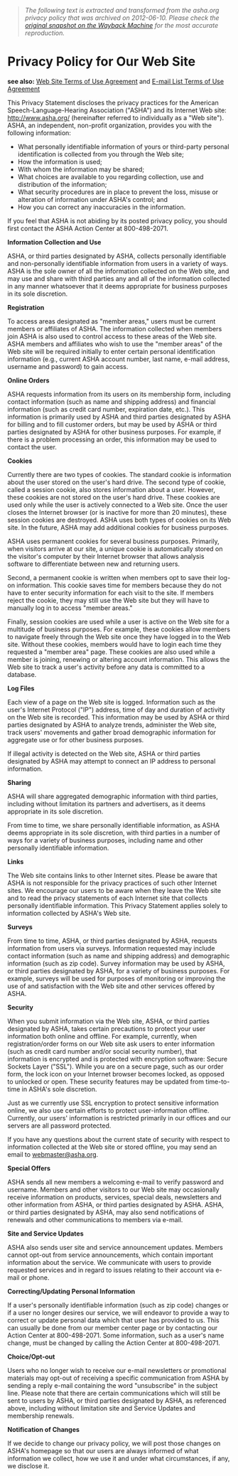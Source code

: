 > *The following text is extracted and transformed from the asha.org privacy policy that was archived on 2012-06-10. Please check the [original snapshot on the Wayback Machine](https://web.archive.org/web/20120610073325id_/http%3A//www.asha.org/sitehelp/privacy_policy) for the most accurate reproduction.*

# Privacy Policy for Our Web Site

**see also:** [Web Site Terms of Use Agreement](https://web.archive.org/sitehelp/terms_of_use.htm) and [E-mail List Terms of Use Agreement](https://web.archive.org/sitehelp/emailterms.htm)

This Privacy Statement discloses the privacy practices for the American Speech-Language-Hearing Association ("ASHA") and its Internet Web site: <http://www.asha.org/> (hereinafter referred to individually as a "Web site"). ASHA, an independent, non-profit organization, provides you with the following information:

  * What personally identifiable information of yours or third-party personal identification is collected from you through the Web site;
  * How the information is used;
  * With whom the information may be shared;
  * What choices are available to you regarding collection, use and distribution of the information;
  * What security procedures are in place to prevent the loss, misuse or alteration of information under ASHA's control; and
  * How you can correct any inaccuracies in the information.



If you feel that ASHA is not abiding by its posted privacy policy, you should first contact the ASHA Action Center at 800-498-2071. 

**Information Collection and Use**

ASHA, or third parties designated by ASHA, collects personally identifiable and non-personally identifiable information from users in a variety of ways. ASHA is the sole owner of all the information collected on the Web site, and may use and share with third parties any and all of the information collected in any manner whatsoever that it deems appropriate for business purposes in its sole discretion. 

**Registration**

To access areas designated as "member areas," users must be current members or affiliates of ASHA. The information collected when members join ASHA is also used to control access to these areas of the Web site. ASHA members and affiliates who wish to use the "member areas" of the Web site will be required initially to enter certain personal identification information (e.g., current ASHA account number, last name, e-mail address, username and password) to gain access.

**Online Orders**

ASHA requests information from its users on its membership form, including contact information (such as name and shipping address) and financial information (such as credit card number, expiration date, etc.). This information is primarily used by ASHA and third parties designated by ASHA for billing and to fill customer orders, but may be used by ASHA or third parties designated by ASHA for other business purposes. For example, if there is a problem processing an order, this information may be used to contact the user.

**Cookies**

Currently there are two types of cookies. The standard cookie is information about the user stored on the user's hard drive. The second type of cookie, called a session cookie, also stores information about a user. However, these cookies are not stored on the user's hard drive. These cookies are used only while the user is actively connected to a Web site. Once the user closes the Internet browser (or is inactive for more than 20 minutes), these session cookies are destroyed. ASHA uses both types of cookies on its Web site. In the future, ASHA may add additional cookies for business purposes. 

ASHA uses permanent cookies for several business purposes. Primarily, when visitors arrive at our site, a unique cookie is automatically stored on the visitor's computer by their Internet browser that allows analysis software to differentiate between new and returning users.

Second, a permanent cookie is written when members opt to save their log-on information. This cookie saves time for members because they do not have to enter security information for each visit to the site. If members reject the cookie, they may still use the Web site but they will have to manually log in to access "member areas." 

Finally, session cookies are used while a user is active on the Web site for a multitude of business purposes. For example, these cookies allow members to navigate freely through the Web site once they have logged in to the Web site. Without these cookies, members would have to login each time they requested a "member area" page. These cookies are also used while a member is joining, renewing or altering account information. This allows the Web site to track a user's activity before any data is committed to a database.

**Log Files**

Each view of a page on the Web site is logged. Information such as the user's Internet Protocol ("IP") address, time of day and duration of activity on the Web site is recorded. This information may be used by ASHA or third parties designated by ASHA to analyze trends, administer the Web site, track users' movements and gather broad demographic information for aggregate use or for other business purposes. 

If illegal activity is detected on the Web site, ASHA or third parties designated by ASHA may attempt to connect an IP address to personal information.

**Sharing**

ASHA will share aggregated demographic information with third parties, including without limitation its partners and advertisers, as it deems appropriate in its sole discretion. 

From time to time, we share personally identifiable information, as ASHA deems appropriate in its sole discretion, with third parties in a number of ways for a variety of business purposes, including name and other personally identifiable information.

**Links**

The Web site contains links to other Internet sites. Please be aware that ASHA is not responsible for the privacy practices of such other Internet sites. We encourage our users to be aware when they leave the Web site and to read the privacy statements of each Internet site that collects personally identifiable information. This Privacy Statement applies solely to information collected by ASHA's Web site.

**Surveys**

From time to time, ASHA, or third parties designated by ASHA, requests information from users via surveys. Information requested may include contact information (such as name and shipping address) and demographic information (such as zip code). Survey information may be used by ASHA, or third parties designated by ASHA, for a variety of business purposes. For example, surveys will be used for purposes of monitoring or improving the use of and satisfaction with the Web site and other services offered by ASHA.

**Security**

When you submit information via the Web site, ASHA, or third parties designated by ASHA, takes certain precautions to protect your user information both online and offline. For example, currently, when registration/order forms on our Web site ask users to enter information (such as credit card number and/or social security number), that information is encrypted and is protected with encryption software: Secure Sockets Layer ("SSL"). While you are on a secure page, such as our order form, the lock icon on your Internet browser becomes locked, as opposed to unlocked or open. These security features may be updated from time-to-time in ASHA's sole discretion. 

Just as we currently use SSL encryption to protect sensitive information online, we also use certain efforts to protect user-information offline. Currently, our users' information is restricted primarily in our offices and our servers are all password protected. 

If you have any questions about the current state of security with respect to information collected at the Web site or stored offline, you may send an email to [webmaster@asha.org](mailto:webmaster@asha.org).

**Special Offers**

ASHA sends all new members a welcoming e-mail to verify password and username. Members and other visitors to our Web site may occasionally receive information on products, services, special deals, newsletters and other information from ASHA, or third parties designated by ASHA. ASHA, or third parties designated by ASHA, may also send notifications of renewals and other communications to members via e-mail.

**Site and Service Updates**

ASHA also sends user site and service announcement updates. Members cannot opt-out from service announcements, which contain important information about the service. We communicate with users to provide requested services and in regard to issues relating to their account via e-mail or phone.

**Correcting/Updating Personal Information**

If a user's personally identifiable information (such as zip code) changes or if a user no longer desires our service, we will endeavor to provide a way to correct or update personal data which that user has provided to us. This can usually be done from our member center page or by contacting our Action Center at 800-498-2071. Some information, such as a user's name change, must be changed by calling the Action Center at 800-498-2071.

**Choice/Opt-out**

Users who no longer wish to receive our e-mail newsletters or promotional materials may opt-out of receiving a specific communication from ASHA by sending a reply e-mail containing the word "unsubscribe" in the subject line. Please note that there are certain communications which will still be sent to users by ASHA, or third parties designated by ASHA, as referenced above, including without limitation site and Service Updates and membership renewals.

**Notification of Changes**

If we decide to change our privacy policy, we will post those changes on ASHA's homepage so that our users are always informed of what information we collect, how we use it and under what circumstances, if any, we disclose it.
